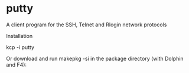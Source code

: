 putty
=========

A client program for the SSH, Telnet and Rlogin network protocols

Installation

kcp -i putty

Or download and run makepkg -si in the package directory (with Dolphin and F4):
